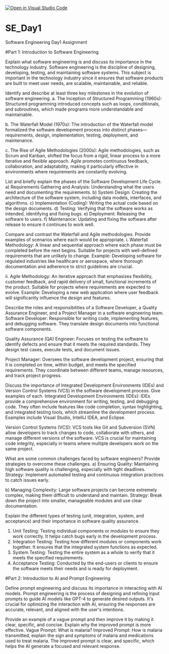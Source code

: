 [![Open in Visual Studio Code](https://classroom.github.com/assets/open-in-vscode-2e0aaae1b6195c2367325f4f02e2d04e9abb55f0b24a779b69b11b9e10269abc.svg)](https://classroom.github.com/online_ide?assignment_repo_id=15585503&assignment_repo_type=AssignmentRepo)
# SE_Day1
Software Engineering Day1 Assignment

#Part 1: Introduction to Software Engineering

Explain what software engineering is and discuss its importance in the technology industry.
Software engineering is the discipline of designing, developing, testing, and maintaining software systems. This subject is important in the technology industry since it ensures that software products are built to meet user needs, are scalable, maintainable, and reliable.

Identify and describe at least three key milestones in the evolution of software engineering.
a. The Inception of Structured Programming (1960s): Structured programming introduced concepts such as loops, conditionals, and subroutines, which made programs more understandable and maintainable. 

b. The Waterfall Model (1970s): The introduction of the Waterfall model formalized the software development process into distinct phases—requirements, design, implementation, testing, deployment, and maintenance.

c. The Rise of Agile Methodologies (2000s): Agile methodologies, such as Scrum and Kanban, shifted the focus from a rigid, linear process to a more iterative and flexible approach. Agile promotes continuous feedback, collaboration, and adaptability, making it particularly effective in environments where requirements are constantly evolving.

List and briefly explain the phases of the Software Development Life Cycle.
a)	Requirements Gathering and Analysis: Understanding what the users need and documenting the requirements.
b)	System Design: Creating the architecture of the software system, including data models, interfaces, and algorithms.
c)	Implementation (Coding): Writing the actual code based on the design documents.
d)	Testing: Verifying that the software works as intended, identifying and fixing bugs.
e)	Deployment: Releasing the software to users.
f)	Maintenance: Updating and fixing the software after release to ensure it continues to work well.

Compare and contrast the Waterfall and Agile methodologies. Provide examples of scenarios where each would be appropriate.
i.	Waterfall Methodology: A linear and sequential approach where each phase must be completed before the next begins. Suitable for projects with well-defined requirements that are unlikely to change. Example: Developing software for regulated industries like healthcare or aerospace, where thorough documentation and adherence to strict guidelines are crucial.

ii.	Agile Methodology: An iterative approach that emphasizes flexibility, customer feedback, and rapid delivery of small, functional increments of the product. Suitable for projects where requirements are expected to evolve. Example: Developing a new web application where user feedback will significantly influence the design and features.

Describe the roles and responsibilities of a Software Developer, a Quality Assurance Engineer, and a Project Manager in a software engineering team.
Software Developer: Responsible for writing code, implementing features, and debugging software. They translate design documents into functional software components.

Quality Assurance (QA) Engineer: Focuses on testing the software to identify defects and ensure that it meets the required standards. They design test cases, execute tests, and document issues.

Project Manager: Oversees the software development project, ensuring that it is completed on time, within budget, and meets the specified requirements. They coordinate between different teams, manage resources, and track project progress.

Discuss the importance of Integrated Development Environments (IDEs) and Version Control Systems (VCS) in the software development process. Give examples of each.
Integrated Development Environments (IDEs): IDEs provide a comprehensive environment for writing, testing, and debugging code. They often include features like code completion, syntax highlighting, and integrated testing tools, which streamline the development process. Examples include Visual Studio, IntelliJ IDEA, and Eclipse.

Version Control Systems (VCS): VCS tools like Git and Subversion (SVN) allow developers to track changes to code, collaborate with others, and manage different versions of the software. VCS is crucial for maintaining code integrity, especially in teams where multiple developers work on the same project.

What are some common challenges faced by software engineers? Provide strategies to overcome these challenges.
a)	Ensuring Quality: Maintaining high software quality is challenging, especially with tight deadlines. 
Strategy: Implement automated testing and continuous integration practices to catch issues early.

b)	Managing Complexity: Large software projects can become extremely complex, making them difficult to understand and maintain. 
Strategy: Break down the project into smaller, manageable modules and use clear documentation.

Explain the different types of testing (unit, integration, system, and acceptance) and their importance in software quality assurance.
1.	Unit Testing: Testing individual components or modules to ensure they work correctly. It helps catch bugs early in the development process.
2.	Integration Testing: Testing how different modules or components work together. It ensures that the integrated system functions as expected.
3.	System Testing: Testing the entire system as a whole to verify that it meets the specified requirements.
4.	Acceptance Testing: Conducted by the end-users or clients to ensure the software meets their needs and is ready for deployment.

#Part 2: Introduction to AI and Prompt Engineering

Define prompt engineering and discuss its importance in interacting with AI models.
Prompt engineering is the process of designing and refining input prompts to guide AI models like GPT-4 to generate desired outputs. It's crucial for optimizing the interaction with AI, ensuring the responses are accurate, relevant, and aligned with the user's intentions.

Provide an example of a vague prompt and then improve it by making it clear, specific, and concise. Explain why the improved prompt is more effective.
Vague Prompt: What is malaria?
Improved Prompt: How is malaria transmitted, explain the sign and symptoms of malaria and medications used to treat malaria.
The improved prompt is clear, and specific, which helps the AI generate a focused and relevant response. 

